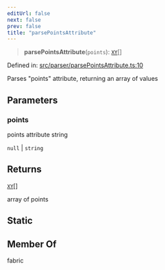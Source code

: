 ```yaml
---
editUrl: false
next: false
prev: false
title: "parsePointsAttribute"
---
```


> **parsePointsAttribute**(`points`): [`XY`](/api/interfaces/xy/)[]

Defined in: [src/parser/parsePointsAttribute.ts:10](https://github.com/fabricjs/fabric.js/blob/8748628df7e9de00ba77413bfc3ad9e9fe9d4f30/src/parser/parsePointsAttribute.ts#L10)

Parses "points" attribute, returning an array of values

## Parameters

### points

points attribute string

`null` | `string`

## Returns

[`XY`](/api/interfaces/xy/)[]

array of points

## Static

## Member Of

fabric
